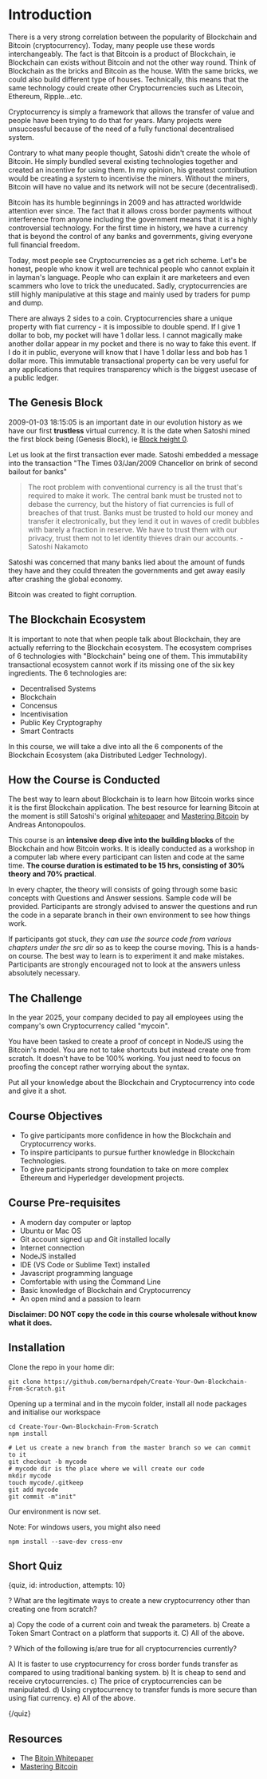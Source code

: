 # Introduction

There is a very strong correlation between the popularity of Blockchain and Bitcoin (cryptocurrency). Today, many people use these words interchangeably. The fact is that Bitcoin is a product of Blockchain, ie Blockchain can exists without Bitcoin and not the other way round. Think of Blockchain as the bricks and Bitcoin as the house. With the same bricks, we could also build different type of houses. Technically, this means that the same technology could create other Cryptocurrencies such as Litecoin, Ethereum, Ripple...etc.

Cryptocurrency is simply a framework that allows the transfer of value and people have been trying to do that for years. Many projects were unsuccessful because of the need of a fully functional decentralised system.

Contrary to what many people thought, Satoshi didn't create the whole of Bitcoin. He simply bundled several existing technologies together and created an incentive for using them. In my opinion, his greatest contribution would be creating a system to incentivise the miners. Without the miners, Bitcoin will have no value and its network will not be secure (decentralised).

Bitcoin has its humble beginnings in 2009 and has attracted worldwide attention ever since. The fact that it allows cross border payments without interference from anyone including the government means that it is a highly controversial technology. For the first time in history, we have a currency that is beyond the control of any banks and governments, giving everyone full financial freedom.

Today, most people see Cryptocurrencies as a get rich scheme. Let's be honest, people who know it well are technical people who cannot explain it in layman's language. People who can explain it are marketeers and even scammers who love to trick the uneducated. Sadly, cryptocurrencies are still highly manipulative at this stage and mainly used by traders for pump and dump.

There are always 2 sides to a coin. Cryptocurrencies share a unique property with fiat currency - it is impossible to double spend. If I give 1 dollar to bob, my pocket will have 1 dollar less. I cannot magically make another dollar appear in my pocket and there is no way to fake this event. If I do it in public, everyone will know that I have 1 dollar less and bob has 1 dollar more. This immutable transactional property can be very useful for any applications that requires transparency which is the biggest usecase of a public ledger.

## The Genesis Block

2009-01-03 18:15:05 is an important date in our evolution history as we have our first **trustless** virtual currency. It is the date when Satoshi mined the first block being (Genesis Block), ie [Block height 0](https://www.blockchain.com/btc/block-height/0).

Let us look at the first transaction ever made. Satoshi embedded a message into the transaction "The Times 03/Jan/2009 Chancellor on brink of second bailout for banks"

> The root problem with conventional currency is all the trust that's required to make it work. The central bank must be trusted not to debase the currency, but the history of fiat currencies is full of breaches of that trust. Banks must be trusted to hold our money and transfer it electronically, but they lend it out in waves of credit bubbles with barely a fraction in reserve. We have to trust them with our privacy, trust them not to let identity thieves drain our accounts. - Satoshi Nakamoto

Satoshi was concerned that many banks lied about the amount of funds they have and they could threaten the governments and get away easily after crashing the global economy.

Bitcoin was created to fight corruption.

## The Blockchain Ecosystem

It is important to note that when people talk about Blockchain, they are actually referring to the Blockchain ecosystem. The ecosystem comprises of 6 technologies with "Blockchain" being one of them. This immutability transactional ecosystem cannot work if its missing one of the six key ingredients. The 6 technologies are:

* Decentralised Systems
* Blockchain
* Concensus
* Incentivisation
* Public Key Cryptography
* Smart Contracts

In this course, we will take a dive into all the 6 components of the Blockchain Ecosystem (aka Distributed Ledger Technology).

## How the Course is Conducted

The best way to learn about Blockchain is to learn how Bitcoin works since it is the first Blockchain application. The best resource for learning Bitcoin at the moment is still Satoshi's original [whitepaper](https://bitcoin.org/bitcoin.pdf) and [Mastering Bitcoin](https://github.com/bitcoinbook/bitcoinbook) by Andreas Antonopoulos.

This course is an **intensive deep dive into the building blocks** of the Blockchain and how Bitcoin works. It is ideally conducted as a workshop in a computer lab where every participant can listen and code at the same time. **The course duration is estimated to be 15 hrs, consisting of 30% theory and 70% practical**.

In every chapter, the theory will consists of going through some basic concepts with Questions and Answer sessions. Sample code will be provided. Participants are strongly advised to answer the questions and run the code in a separate branch in their own environment to see how things work.
 
If participants got stuck, *they can use the source code from various chapters under the src dir* so as to keep the course moving. This is a hands-on course. The best way to learn is to experiment it and make mistakes. Participants are strongly encouraged not to look at the answers unless absolutely necessary.

## The Challenge

In the year 2025, your company decided to pay all employees using the company's own Cryptocurrency called "mycoin".

You have been tasked to create a proof of concept in NodeJS using the Bitcoin's model. You are not to take shortcuts but instead create one from scratch. It doesn't have to be 100% working. You just need to focus on proofing the concept rather worrying about the syntax.

Put all your knowledge about the Blockchain and Cryptocurrency into code and give it a shot.

## Course Objectives

* To give participants more confidence in how the Blockchain and Cryptocurrency works.
* To inspire participants to pursue further knowledge in Blockchain Technologies.
* To give participants strong foundation to take on more complex Ethereum and Hyperledger development projects.

## Course Pre-requisites

* A modern day computer or laptop
* Ubuntu or Mac OS
* Git account signed up and Git installed locally
* Internet connection
* NodeJS installed
* IDE (VS Code or Sublime Text) installed
* Javascript programming language
* Comfortable with using the Command Line
* Basic knowledge of Blockchain and Cryptocurrency
* An open mind and a passion to learn

**Disclaimer: DO NOT copy the code in this course wholesale without know what it does.**

## Installation

Clone the repo in your home dir:

```
git clone https://github.com/bernardpeh/Create-Your-Own-Blockchain-From-Scratch.git
```

Opening up a terminal and in the mycoin folder, install all node packages and initialise our workspace

```
cd Create-Your-Own-Blockchain-From-Scratch
npm install

# Let us create a new branch from the master branch so we can commit to it
git checkout -b mycode
# mycode dir is the place where we will create our code
mkdir mycode
touch mycode/.gitkeep
git add mycode
git commit -m"init"
```

Our environment is now set.

Note: For windows users, you might also need

```
npm install --save-dev cross-env
```

## Short Quiz

{quiz, id: introduction, attempts: 10}

? What are the legitimate ways to create a new cryptocurrency other than creating one from scratch?

a) Copy the code of a current coin and tweak the parameters.
b) Create a Token Smart Contract on a platform that supports it.
C) All of the above.

? Which of the following is/are true for all cryptocurrencies currently?

A) It is faster to use cryptocurrency for cross border funds transfer as compared to using traditional banking system.
b) It is cheap to send and receive crytocurrencies.
c) The price of cryptocurrencies can be manipulated.
d) Using cryptocurrency to transfer funds is more secure than using fiat currency. 
e) All of the above.

{/quiz}

## Resources

* The [Bitoin Whitepaper](https://bitcoin.org/bitcoin.pdf)
* [Mastering Bitcoin](https://github.com/bitcoinbook/bitcoinbook)